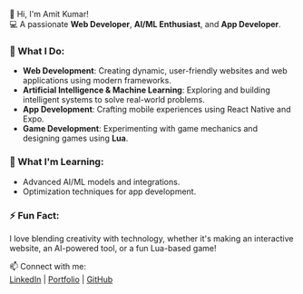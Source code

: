👋 Hi, I'm Amit Kumar!  
💻 A passionate **Web Developer**, **AI/ML Enthusiast**, and **App Developer**.  

### 🔭 What I Do:
- **Web Development**: Creating dynamic, user-friendly websites and web applications using modern frameworks.  
- **Artificial Intelligence & Machine Learning**: Exploring and building intelligent systems to solve real-world problems.  
- **App Development**: Crafting mobile experiences using React Native and Expo.  
- **Game Development**: Experimenting with game mechanics and designing games using **Lua**.

### 🌱 What I'm Learning:
- Advanced AI/ML models and integrations.  
- Optimization techniques for app development.  

### ⚡ Fun Fact:
I love blending creativity with technology, whether it's making an interactive website, an AI-powered tool, or a fun Lua-based game!

📫 Connect with me:  
[LinkedIn](https://www.linkedin.com/in/amit-kumar-1b5654216/) | [Portfolio](https://cnhqnoosv9yhzl7l.vercel.app/) | [GitHub](https://github.com/programmeramit)
